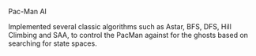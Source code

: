 Pac-Man AI

Implemented several classic algorithms such as Astar, BFS, DFS, Hill Climbing and SAA, to control the PacMan against for the ghosts based on searching for state spaces. 
